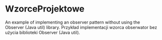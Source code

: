# WzorceProjektowe
An example of implementing an observer pattern without using the Observer (Java util) library.
Przykład implementacji wzorca obserwator bez użycia biblioteki Observer (Java util).
